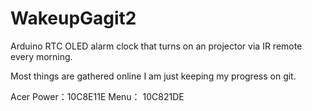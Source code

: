 # WakeupGagit2
Arduino RTC OLED alarm clock that turns on an projector via IR remote every morning. 

Most things are gathered online I am just keeping my progress on git. 

Acer
Power：10C8E11E
Menu： 10C821DE

